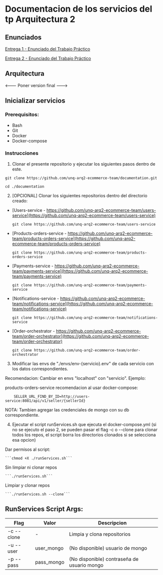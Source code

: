 # Documentacion de los servicios del tp Arquitectura 2


## Enunciados

[Entrega 1 - Enunciado del Trabajo Práctico](https://github.com/unq-arq2-ecommerce-team/documentation/blob/main/enunciados/Arq2%20-%20Trabajo%20practico%20-%20Entrega1.pdf)

[Entrega 2 - Enunciado del Trabajo Práctico](https://github.com/unq-arq2-ecommerce-team/documentation/blob/main/enunciados/Arq2%20-%20Trabajo%20practico%20-%20Entrega2.pdf)


## Arquitectura


<--- Poner version final --->


## Inicializar servicios

### Prerequisitos:

- Bash
- Git
- Docker
- Docker-compose


### Instrucciones

1) Clonar el presente repositorio y ejecutar los siguientes pasos dentro de este.

```git clone https://github.com/unq-arq2-ecommerce-team/documentation.git```

```cd ./documentation```

2) [OPCIONAL] Clonar los siguientes repositorios dentro del directorio creado:

- [Users-service - https://github.com/unq-arq2-ecommerce-team/users-service](https://github.com/unq-arq2-ecommerce-team/users-service)

    ```git clone https://github.com/unq-arq2-ecommerce-team/users-service```

- [Products-orders-service - https://github.com/unq-arq2-ecommerce-team/products-orders-service](https://github.com/unq-arq2-ecommerce-team/products-orders-service)

    ```git clone https://github.com/unq-arq2-ecommerce-team/products-orders-service```

- [Payments-service - https://github.com/unq-arq2-ecommerce-team/payments-service](https://github.com/unq-arq2-ecommerce-team/payments-service)

    ```git clone https://github.com/unq-arq2-ecommerce-team/payments-service```

- [Notifications-service - https://github.com/unq-arq2-ecommerce-team/notifications-service](https://github.com/unq-arq2-ecommerce-team/notifications-service)

    ```git clone https://github.com/unq-arq2-ecommerce-team/notifications-service```

- [Order-orchestrator - https://github.com/unq-arq2-ecommerce-team/order-orchestrator](https://github.com/unq-arq2-ecommerce-team/order-orchestrator)

    ```git clone https://github.com/unq-arq2-ecommerce-team/order-orchestrator```



3) Modificar las envs de "./envs/env-{servicio}.env" de cada servicio con los datos correspondientes. 

Recomendacion: Cambiar en envs "localhost" con "servicio". Ejemplo:

products-orders-service recomendacion al usar docker-compose:
```
    SELLER_URL_FIND_BY_ID=http://users-service:8081/api/v1/seller/{sellerId}
```

NOTA: Tambien agregar las credenciales de mongo con su db correspondiente.

4) Ejecutar el script runServices.sh que ejecuta el docker-compose.yml (si no se ejecuto el paso 2, se pueden pasar el flag -c o --clone para clonar todos los repos, el script borra los directorios clonados si se selecciona esa opcion)

Dar permisos al script:

    ```chmod +X ./runServices.sh```

Sin limpiar ni clonar repos

    ```./runServices.sh``` 

Limpiar y clonar repos

    ```./runServices.sh --clone```


## RunServices Script Args:

|Flag        | Valor    | Descripcion|
|------------|----------|------------|
| -c --clone |   -      | Limpia y clona repositorios|
| -u --user  |   user_mongo     | (No disponible) usuario de mongo |
| -p --pass  |   pass_mongo     | (No disponible) contraseña de usuario mongo|


